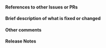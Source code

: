 <!-- Your title above should be a short description of what
was changed. Do not include the issue number in the title. -->

#### References to other Issues or PRs
<!-- If this pull request fixes an issue, write "Fixes #NNNN" in that exact
format, e.g. "Fixes #1234" (see
https://tinyurl.com/auto-closing for more information). Also, please
write a comment on that issue linking back to this pull request once it is
open. -->


#### Brief description of what is fixed or changed


#### Other comments


#### Release Notes

<!-- Write the release notes for this release below between the BEGIN and END
statements. The basic format is a bulleted list with the name of the subpackage
and the release note for this PR. For example:

* solvers
  * Added a new solver for logarithmic equations.

* functions
  * Fixed a bug with log of integers.

or if no release note(s) should be included use:

NO ENTRY

See https://github.com/sympy/sympy/wiki/Writing-Release-Notes for more
information on how to write release notes. The bot will check your release
notes automatically to see if they are formatted correctly. -->

<!-- BEGIN RELEASE NOTES -->

<!-- END RELEASE NOTES -->
